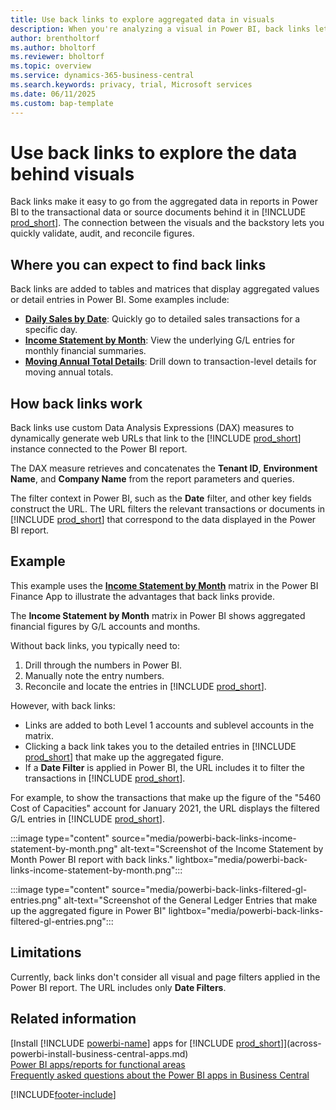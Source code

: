 ```yaml
---
title: Use back links to explore aggregated data in visuals  
description: When you're analyzing a visual in Power BI, back links let you go to the data behind the graphic.
author: brentholtorf
ms.author: bholtorf
ms.reviewer: bholtorf
ms.topic: overview
ms.service: dynamics-365-business-central
ms.search.keywords: privacy, trial, Microsoft services
ms.date: 06/11/2025
ms.custom: bap-template
---
```


# Use back links to explore the data behind visuals

Back links make it easy to go from the aggregated data in reports in Power BI to the transactional data or source documents behind it in [!INCLUDE [prod_short](includes/prod_short.md)]. The connection between the visuals and the backstory lets you quickly validate, audit, and reconcile figures.

## Where you can expect to find back links

Back links are added to tables and matrices that display aggregated values or detail entries in Power BI. Some examples include:

- [**Daily Sales by Date**](sales-powerbi-daily-sales.md): Quickly go to detailed sales transactions for a specific day.
- [**Income Statement by Month**](finance-powerbi-income-statement.md): View the underlying G/L entries for monthly financial summaries.
- [**Moving Annual Total Details**](purchases-powerbi-moving-annual-total.md): Drill down to transaction-level details for moving annual totals.

## How back links work

Back links use custom Data Analysis Expressions (DAX) measures to dynamically generate web URLs that link to the [!INCLUDE [prod_short](includes/prod_short.md)] instance connected to the Power BI report.

The DAX measure retrieves and concatenates the **Tenant ID**, **Environment Name**, and **Company Name** from the report parameters and queries.

The filter context in Power BI, such as the **Date** filter, and other key fields construct the URL. The URL filters the relevant transactions or documents in [!INCLUDE [prod_short](includes/prod_short.md)] that correspond to the data displayed in the Power BI report.

## Example

This example uses the [**Income Statement by Month**](finance-powerbi-income-statement.md) matrix in the Power BI Finance App to illustrate the advantages that back links provide.

The **Income Statement by Month** matrix in Power BI shows aggregated financial figures by G/L accounts and months.

Without back links, you typically need to:

1. Drill through the numbers in Power BI.
2. Manually note the entry numbers.
3. Reconcile and locate the entries in [!INCLUDE [prod_short](includes/prod_short.md)].

However, with back links:

- Links are added to both Level 1 accounts and sublevel accounts in the matrix.
- Clicking a back link takes you to the detailed entries in [!INCLUDE [prod_short](includes/prod_short.md)] that make up the aggregated figure.
- If a **Date Filter** is applied in Power BI, the URL includes it to filter the transactions in [!INCLUDE [prod_short](includes/prod_short.md)].

For example, to show the transactions that make up the figure of the "5460 Cost of Capacities" account for January 2021, the URL displays the filtered G/L entries in [!INCLUDE [prod_short](includes/prod_short.md)].

:::image type="content" source="media/powerbi-back-links-income-statement-by-month.png" alt-text="Screenshot of the Income Statement by Month Power BI report with back links." lightbox="media/powerbi-back-links-income-statement-by-month.png":::

:::image type="content" source="media/powerbi-back-links-filtered-gl-entries.png" alt-text="Screenshot of the General Ledger Entries that make up the aggregated figure in Power BI" lightbox="media/powerbi-back-links-filtered-gl-entries.png":::

## Limitations

Currently, back links don't consider all visual and page filters applied in the Power BI report. The URL includes only **Date Filters**.

## Related information

[Install [!INCLUDE [powerbi-name](includes/powerbi-name.md)] apps for [!INCLUDE [prod_short](includes/prod_short.md)]](across-powerbi-install-business-central-apps.md)  
[Power BI apps/reports for functional areas](across-powerbi-apps-by-functional-area.md)  
[Frequently asked questions about the Power BI apps in Business Central](across-powerbi-apps-faq.md)  

[!INCLUDE[footer-include](includes/footer-banner.md)]
